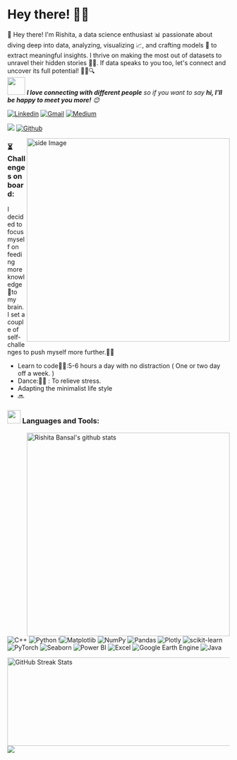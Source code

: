 <!-- Greeting -->
# Hey there! :wave::smiley:

<!--Introduction -->
👋 Hey there! I'm Rishita, a data science enthusiast 📊 passionate about diving deep into data, analyzing, visualizing 📈, and crafting models 🤖 to extract meaningful insights. I thrive on making the most out of datasets to unravel their hidden stories 🕵️‍♀️. If data speaks to you too, let's connect and uncover its full potential! 🌟✨🔍
<br>
<img src="https://media.giphy.com/media/LnQjpWaON8nhr21vNW/giphy.gif" width="40"> <em><b>I love connecting with different people</b> so if you want to say <b>hi, I'll be happy to meet you more!</b> :blush:</em>

<!-- Your badges -->
[![Linkedin](https://img.shields.io/badge/-rishita--bansal--589056143-blue?style=flat&logo=Linkedin&logoColor=white)](https://www.linkedin.com/in/rishita-bansal-589056143/)
[![Gmail](https://img.shields.io/badge/-rishitabansal2004-c14438?style=flat&logo=Gmail&logoColor=white)](https://mail.google.com/mail/?view=cm&fs=1&to=rishitabansal2004@gmail.com)
[![Medium](https://img.shields.io/badge/-@rishitabansal2004-black?style=flat&logo=Medium&logoColor=white)](https://medium.com/@rishitabansal2004)

<!-- Profile View Count and GitStats -->
![](https://komarev.com/ghpvc/?username=Rishitabansal9&style=flat)
[![Github](https://img.shields.io/badge/-Rishitabansal9-black?style=flat&labelColor=black&logo=github&logoColor=white)](https://gitstats.me/Rishitabansal9)

<!-- gif Image -->
<img src="https://github.com/JoykishanSharma/JoykishanSharma/blob/master/life_balance.gif" alt="side Image" align="right" width="460" height="auto" />


### ⏳ Challenges on board:
I decided to focus myself on feeding more knowledge📙to my brain.
I set a couple of self-challenges to push myself more further.🏃‍♀️ 
* Learn to code👩‍💻:5-6 hours a day with no distraction ( One or two day off a week. ) 
* Dance:💃🏻 : To relieve stress.
* Adapting the minimalist life style
* 🔜
### <img src="https://media.giphy.com/media/WUlplcMpOCEmTGBtBW/giphy.gif" width="30"> Languages and Tools: 
<p> <!-- GitHub README Stats -->
  <a href="https://gitstats.me/Rishitabansal9">
    <img width="460" height="auto" align="right" alt="Rishita Bansal's github stats" 
         src="https://github-readme-stats.vercel.app/api?username=Rishitabansal9&show_icons=true&theme=algolia&count_private=true&include_all_commits=true" />
   <!-- <img width="50%" height="auto" align="right" alt="Rishita Bansal's github stats" 
         src="https://github-readme-stats.vercel.app/api/top-langs/?username=Rishitabansal9&layout=compact" />
NOTE: Top languages do not indicate my skill level or something like that, it's a github metric of which languages I have the most code on github. -->
  </a>
</p>

![C++](https://img.shields.io/badge/c++-%2300599C.svg?style=for-the-badge&logo=c%2B%2B&logoColor=white) ![Python](https://img.shields.io/badge/python-3670A0?style=for-the-badge&logo=python&logoColor=ffdd54) !![Matplotlib](https://img.shields.io/badge/Matplotlib-%23ffffff.svg?style=for-the-badge&logo=Matplotlib&logoColor=black) ![NumPy](https://img.shields.io/badge/numpy-%23013243.svg?style=for-the-badge&logo=numpy&logoColor=white) ![Pandas](https://img.shields.io/badge/pandas-%23150458.svg?style=for-the-badge&logo=pandas&logoColor=white) ![Plotly](https://img.shields.io/badge/Plotly-%233F4F75.svg?style=for-the-badge&logo=plotly&logoColor=white) ![scikit-learn](https://img.shields.io/badge/scikit--learn-%23F7931E.svg?style=for-the-badge&logo=scikit-learn&logoColor=white) ![PyTorch](https://img.shields.io/badge/PyTorch-%23EE4C2C.svg?style=for-the-badge&logo=PyTorch&logoColor=white) ![Seaborn](https://img.shields.io/badge/Seaborn-%2300BFFF.svg?style=for-the-badge&logo=seaborn&logoColor=white) ![Power BI](https://img.shields.io/badge/Power%20BI-%23F2C811.svg?style=for-the-badge&logo=powerbi&logoColor=white) ![Excel](https://img.shields.io/badge/Excel-%23217346.svg?style=for-the-badge&logo=microsoft-excel&logoColor=white) ![Google Earth Engine](https://img.shields.io/badge/Google%20Earth%20Engine-%234285F4.svg?style=for-the-badge&logo=googleearth&logoColor=white) ![Java](https://img.shields.io/badge/Java-%23ED8B00.svg?style=for-the-badge&logo=java&logoColor=white)





<img src="https://github-readme-streak-stats.herokuapp.com/?user=Rishitabansal9&theme=graywhite&hide_border=false" alt="GitHub Streak Stats" width="900" height="200"> </br>
![](https://github-profile-trophy.vercel.app/?username=Rishitabansal9&theme=onedark&no-frame=false&no-bg=false&margin-w=4)


